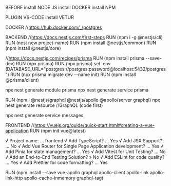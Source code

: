 BEFORE
  install NODE JS
  install DOCKER
  install NPM

PLUGIN VS-CODE
  install VETUR 
  

DOCKER
  //https://hub.docker.com/_/postgres

BACKEND
  //https://docs.nestjs.com/first-steps
  RUN (npm i -g @nestjs/cli)
  RUN (nest new project-name)
  RUN (npm install @nestjs/common)
  RUN (npm install @nestjs/core)
  

  //https://docs.nestjs.com/recipes/prisma
  RUN (npm install prisma --save-dev)
  RUN (npx prisma)
  RUN (npx prisma)
  set .env (DATABASE_URL="postgres://postgres:password@localhost:5432/postgres")
  RUN (npx prisma migrate dev --name init)
  RUN (npm install @prisma/client)

  npx nest generate module prisma
  npx nest generate service prisma

  RUN (npm i @nestjs/graphql @nestjs/apollo @apollo/server graphql)
  npx nest generate resource
  //GraphQL (code first)

  
  npx nest generate service messages

FRONTEND
  //https://vuejs.org/guide/quick-start.html#creating-a-vue-application
  RUN (npm init vue@latest)

  √ Project name: ... frontend
  √ Add TypeScript? ... Yes
  √ Add JSX Support? ... No 
  √ Add Vue Router for Single Page Application development? ...  Yes
  √ Add Pinia for state management? ... Yes
  √ Add Vitest for Unit Testing? ... No
  √ Add an End-to-End Testing Solution? » No
  √ Add ESLint for code quality? ... Yes
  √ Add Prettier for code formatting? ... Yes

  RUN (npm install --save vue-apollo graphql apollo-client apollo-link apollo-link-http apollo-cache-inmemory graphql-tag)
